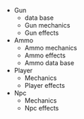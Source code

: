 * Gun 
  * data base
  * Gun mechanics
  * Gun effects
* Ammo
  * Ammo mechanics
  * Ammo effects
  * Ammo data base
* Player
  * Mechanics
  * Player effects
* Npc
  * Mechanics
  * Npc effects
